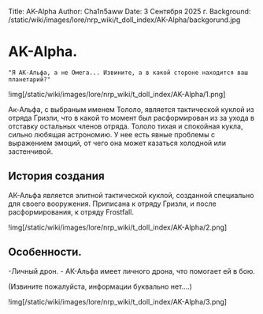 Title: AK-Alpha
Author: Cha1n5aww
Date: 3 Сентября 2025 г.
Background: /static/wiki/images/lore/nrp_wiki/t_doll_index/AK-Alpha/backgorund.jpg

# AK-Alpha.
```
"Я АК-Альфа, а не Омега... Извините, а в какой стороне находится ваш планетарий?"
```

!img[/static/wiki/images/lore/nrp_wiki/t_doll_index/AK-Alpha/1.png]

Ак-Альфа, с выбраным именем Тололо, является тактической куклой из отряда Гризли, что в какой то момент был расформирован из за ухода в отставку остальных членов отряда. Тололо тихая и спокойная кукла, сильно любящая астрономию. У нее есть явные проблемы с выражением эмоций, от чего она может казаться холодной или застенчивой.

## История создания
АК-Альфа является элитной тактической куклой, созданной специально для своего вооружения. Приписана к отряду Гризли, и после расформирования, к отряду Frostfall.

!img[/static/wiki/images/lore/nrp_wiki/t_doll_index/AK-Alpha/2.png]

## Особенности.
-Личный дрон. - АК-Альфа имеет личного дрона, что помогает ей в бою.

(Извините пожалуйста, информации буквально нет....)

!img[/static/wiki/images/lore/nrp_wiki/t_doll_index/AK-Alpha/3.png]
